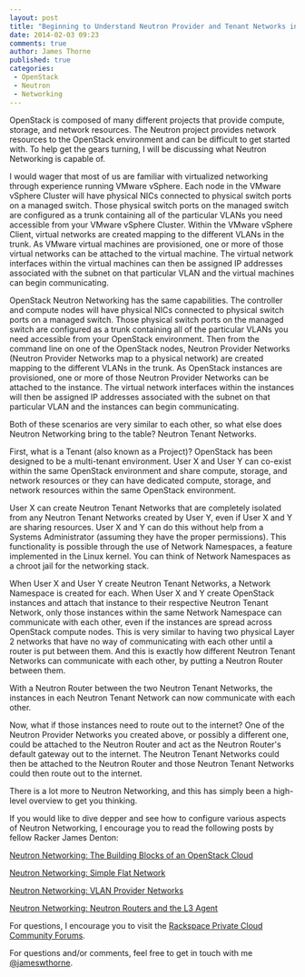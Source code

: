 ```yaml
---
layout: post
title: "Beginning to Understand Neutron Provider and Tenant Networks in OpenStack"
date: 2014-02-03 09:23
comments: true
author: James Thorne
published: true
categories:
 - OpenStack
 - Neutron
 - Networking
---
```


OpenStack is composed of many different projects that provide compute,
storage, and network resources. The Neutron project provides network
resources to the OpenStack environment and can be difficult to get started
with. To help get the gears turning, I will be discussing what Neutron
Networking is capable of.

<!--more-->

I would wager that most of us are familiar with virtualized networking through
experience running VMware vSphere. Each node in the VMware vSphere Cluster
will have physical NICs connected to physical switch ports on a managed switch.
Those physical switch ports on the managed switch are configured as a trunk
containing all of the particular VLANs you need accessible from your VMware
vSphere Cluster. Within the VMware vSphere Client, virtual networks are
created mapping to the different VLANs in the trunk. As VMware virtual
machines are provisioned, one or more of those virtual networks can be
attached to the virtual machine. The virtual network interfaces within the
virtual machines can then be assigned IP addresses associated with the subnet
on that particular VLAN and the virtual machines can begin communicating.

OpenStack Neutron Networking has the same capabilities. The controller and
compute nodes will have physical NICs connected to physical switch ports on a
managed switch. Those physical switch ports on the managed switch are
configured as a trunk containing all of the particular VLANs you need
accessible from your OpenStack environment. Then from the command line on
one of the OpenStack nodes, Neutron Provider Networks (Neutron Provider
Networks map to a physical network) are created mapping to the different
VLANs in the trunk. As OpenStack instances are provisioned, one or more of
those Neutron Provider Networks can be attached to the instance. The virtual
network interfaces within the instances will then be assigned IP addresses
associated with the subnet on that particular VLAN and the instances can begin
communicating.

Both of these scenarios are very similar to each other, so what else does
Neutron Networking bring to the table? Neutron Tenant Networks.

First, what is a Tenant (also known as a Project)? OpenStack has been designed
to be a multi-tenant environment. User X and User Y can co-exist within the
same OpenStack environment and share compute, storage, and network resources
or they can have dedicated compute, storage, and network resources within the
same OpenStack environment.

User X can create Neutron Tenant Networks that are completely isolated from
any Neutron Tenant Networks created by User Y, even if User X and Y are sharing
resources. User X and Y can do this without help from a Systems Administrator
(assuming they have the proper permissions). This functionality is possible
through the use of Network Namespaces, a feature implemented in the Linux
kernel. You can think of Network Namespaces as a chroot jail for the
networking stack.

When User X and User Y create Neutron Tenant Networks, a Network Namespace is
created for each. When User X and Y create OpenStack instances and attach
that instance to their respective Neutron Tenant Network, only those instances
within the same Network Namespace can communicate with each other, even if the
 instances are spread across OpenStack compute nodes. This is very similar to
 having two physical Layer 2 networks that have no way of communicating with
 each other until a router is put between them. And this is exactly how
 different Neutron Tenant Networks can communicate with each other, by
 putting a Neutron Router between them.

With a Neutron Router between the two Neutron Tenant Networks, the instances
in each Neutron Tenant Network can now communicate with each other.

Now, what if those instances need to route out to the internet? One of the
Neutron Provider Networks you created above, or possibly a different one,
could be attached to the Neutron Router and act as the Neutron Router's
default gateway out to the internet. The Neutron Tenant Networks could then
be attached to the Neutron Router and those Neutron Tenant Networks could
then route out to the internet.

There is a lot more to Neutron Networking, and this has simply been a
high-level overview to get you thinking.

If you would like to dive depper and see how to configure various aspects of
Neutron Networking, I encourage you to read the following posts by fellow
Racker James Denton:

[Neutron Networking: The Building Blocks of an OpenStack Cloud](http://developer.rackspace.com/blog/neutron-networking-the-building-blocks-of-an-openstack-cloud.html)

[Neutron Networking: Simple Flat Network](http://developer.rackspace.com/blog/neutron-networking-simple-flat-network.html)

[Neutron Networking: VLAN Provider Networks](http://developer.rackspace.com/blog/neutron-networking-vlan-provider-networks.html)

[Neutron Networking: Neutron Routers and the L3 Agent](http://developer.rackspace.com/blog/neutron-networking-l3-agent.html)

For questions, I encourage you to visit the [Rackspace Private Cloud Community Forums](https://community.rackspace.com/products/f/45.aspx).

For questions and/or comments, feel free to get in touch with me [@jameswthorne](http://twitter.com/jameswthorne).


